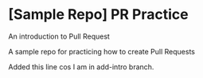 # [Sample Repo] PR Practice
An introduction to Pull Request

A sample repo for practicing how to create Pull Requests

Added this line cos I am in add-intro branch.
